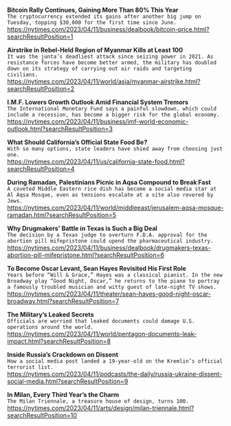 **Bitcoin Rally Continues, Gaining More Than 80% This Year**\
`The cryptocurrency extended its gains after another big jump on Tuesday, topping $30,000 for the first time since June.`\
https://nytimes.com/2023/04/11/business/dealbook/bitcoin-price.html?searchResultPosition=1

**Airstrike in Rebel-Held Region of Myanmar Kills at Least 100**\
`It was the junta’s deadliest attack since seizing power in 2021. As resistance forces have become better armed, the military has doubled down on its strategy of carrying out air raids and targeting civilians.`\
https://nytimes.com/2023/04/11/world/asia/myanmar-airstrike.html?searchResultPosition=2

**I.M.F. Lowers Growth Outlook Amid Financial System Tremors**\
`The International Monetary Fund says a painful slowdown, which could include a recession, has become a bigger risk for the global economy.`\
https://nytimes.com/2023/04/11/business/imf-world-economic-outlook.html?searchResultPosition=3

**What Should California’s Official State Food Be?**\
`With so many options, state leaders have shied away from choosing just one.`\
https://nytimes.com/2023/04/11/us/california-state-food.html?searchResultPosition=4

**During Ramadan, Palestinians Picnic in Aqsa Compound to Break Fast**\
`A coveted Middle Eastern rice dish has become a social media star at Al Aqsa Mosque, even as tensions escalate at a site also revered by Jews.`\
https://nytimes.com/2023/04/11/world/middleeast/jerusalem-aqsa-mosque-ramadan.html?searchResultPosition=5

**Why Drugmakers’ Battle in Texas is Such a Big Deal**\
`The decision by a Texas judge to overturn F.D.A. approval for the abortion pill mifepristone could upend the pharmaceutical industry.`\
https://nytimes.com/2023/04/11/business/dealbook/drugmakers-texas-abortion-pill-mifepristone.html?searchResultPosition=6

**To Become Oscar Levant, Sean Hayes Revisited His First Role**\
`Years before “Will & Grace,” Hayes was a classical pianist. In the new Broadway play “Good Night, Oscar,” he returns to the piano to portray a famously troubled musician and witty guest of late-night TV shows.`\
https://nytimes.com/2023/04/11/theater/sean-hayes-good-night-oscar-broadway.html?searchResultPosition=7

**The Military’s Leaked Secrets**\
`Officials are worried that leaked documents could damage U.S. operations around the world.`\
https://nytimes.com/2023/04/11/world/pentagon-documents-leak-impact.html?searchResultPosition=8

**Inside Russia’s Crackdown on Dissent**\
`How a social media post landed a 19-year-old on the Kremlin’s official terrorist list.`\
https://nytimes.com/2023/04/11/podcasts/the-daily/russia-ukraine-dissent-social-media.html?searchResultPosition=9

**In Milan, Every Third Year’s the Charm**\
`The Milan Triennale, a treasure house of design, turns 100.`\
https://nytimes.com/2023/04/11/arts/design/milan-triennale.html?searchResultPosition=10

